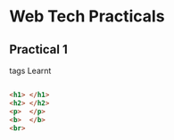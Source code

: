 # Web Tech Practicals

## Practical 1

tags Learnt

```html

<h1> </h1>
<h2> </h2>
<p>  </p>
<b>  </b>
<br>

```